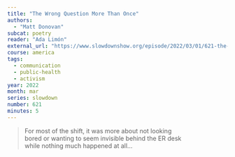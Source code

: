 ```yaml
---
title: "The Wrong Question More Than Once"
authors:
  - "Matt Donovan"
subcat: poetry
reader: "Ada Limón"
external_url: "https://www.slowdownshow.org/episode/2022/03/01/621-the-wrong-question-more-than-once"
course: america
tags:
  - communication
  - public-health
  - activism
year: 2022
month: mar
series: slowdown
number: 621
minutes: 5
---
```


> For most of the shift, it was more about not looking  
bored or wanting to seem invisible behind the ER desk  
while nothing much happened at all...

